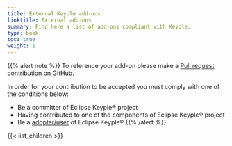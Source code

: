 ```yaml
---
title: External Keyple add-ons
linktitle: External add-ons
summary: Find here a list of add-ons compliant with Keyple.
type: book
toc: true
weight: 1
---
```


{{% alert note %}}
To reference your add-on please make a [Pull request](https://github.com/eclipse/keyple-website/pulls) contribution on GitHub.

In order for your contribution to be accepted you must comply with one of the conditions below:

- Be a committer of Eclipse Keyple® project
- Having contributed to one of the components of Eclipse Keyple® project
- Be a [adopter/user](https://iot.eclipse.org/adopters/) of Eclipse Keyple®
{{% /alert %}}

{{< list_children >}}
